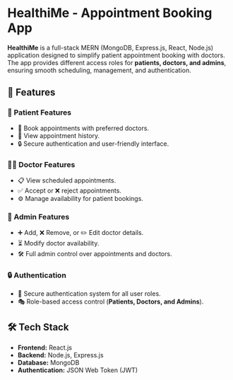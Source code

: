 # HealthiMe - Appointment Booking App

**HealthiMe** is a full-stack MERN (MongoDB, Express.js, React, Node.js) application designed to simplify patient appointment booking with doctors. The app provides different access roles for **patients, doctors, and admins**, ensuring smooth scheduling, management, and authentication.

## 🚀 Features

### 🏥 Patient Features
- 📅 Book appointments with preferred doctors.
- 📜 View appointment history.
- 🔒 Secure authentication and user-friendly interface.

### 👨‍⚕️ Doctor Features
- 📋 View scheduled appointments.
- ✅ Accept or ❌ reject appointments.
- ⚙️ Manage availability for patient bookings.

### 🔧 Admin Features
- ➕ Add, ❌ Remove, or ✏️ Edit doctor details.
- ⏳ Modify doctor availability.
- 🛠️ Full admin control over appointments and doctors.

### 🔒 Authentication
- 🔐 Secure authentication system for all user roles.
- 🎭 Role-based access control (**Patients, Doctors, and Admins**).

## 🛠️ Tech Stack
- **Frontend:** React.js
- **Backend:** Node.js, Express.js
- **Database:** MongoDB
- **Authentication:** JSON Web Token (JWT)

